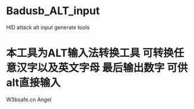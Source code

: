 # Badusb_ALT_input
HID attack alt input generate tools
<h1>本工具为ALT输入法转换工具 可转换任意汉字以及英文字母 最后输出数字 可供alt直接输入</h1>
<p>W3bsafe.cn Angel</p>
